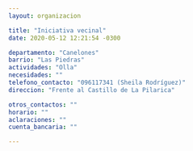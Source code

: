 ```yaml
---
layout: organizacion

title: "Iniciativa vecinal"
date: 2020-05-12 12:21:54 -0300

departamento: "Canelones"
barrio: "Las Piedras"
actividades: "Olla"
necesidades: ""
telefono_contacto: "096117341 (Sheila Rodríguez)"
direccion: "Frente al Castillo de La Pilarica"

otros_contactos: ""
horario: ""
aclaraciones: ""
cuenta_bancaria: ""

---
```

